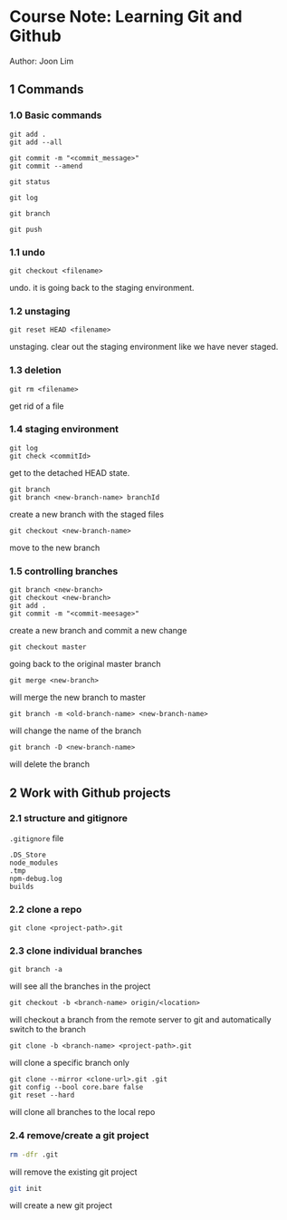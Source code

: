 Course Note: Learning Git and Github
====================================

Author: Joon Lim


## 1 Commands

### 1.0 Basic commands

```git
git add .
git add --all

git commit -m "<commit_message>"
git commit --amend

git status

git log

git branch

git push
```

### 1.1 undo
```git 
git checkout <filename>
```
undo. it is going back to the staging environment.

### 1.2 unstaging
```git 
git reset HEAD <filename>
```
unstaging. clear out the staging environment like we have never staged.

### 1.3 deletion

```git
git rm <filename>
```
get rid of a file

### 1.4 staging environment

```git
git log
git check <commitId>
```
get to the detached HEAD state.

```git
git branch
git branch <new-branch-name> branchId
```
create a new branch with the staged files

```git
git checkout <new-branch-name>
```
move to the new branch

### 1.5 controlling branches

```git
git branch <new-branch>
git checkout <new-branch>
git add .
git commit -m "<commit-meesage>"
```
create a new branch and commit a new change

```git
git checkout master
```
going back to the original master branch

```git
git merge <new-branch>
```
will merge the new branch to master

```git
git branch -m <old-branch-name> <new-branch-name>
```
will change the name of the branch

```git
git branch -D <new-branch-name>
```
will delete the branch

## 2 Work with Github projects

### 2.1 structure and gitignore

`.gitignore` file

```
.DS_Store
node_modules
.tmp
npm-debug.log
builds
```

### 2.2 clone a repo

```git
git clone <project-path>.git
```

### 2.3 clone individual branches

```git
git branch -a 
```
will see all the branches in the project

```git
git checkout -b <branch-name> origin/<location>
```
will checkout a branch from the remote server to git and automatically switch to the branch

```git
git clone -b <branch-name> <project-path>.git
```
will clone a specific branch only

```git
git clone --mirror <clone-url>.git .git
git config --bool core.bare false
git reset --hard
```
will clone all branches to the local repo

### 2.4 remove/create a git project

```bash
rm -dfr .git
```
will remove the existing git project

```bash
git init
```
will create a new git project

